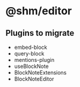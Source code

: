 # @shm/editor

## Plugins to migrate

- embed-block
- query-block
- mentions-plugin
- useBlockNote
- BlockNoteExtensions
- BlockNoteEditor